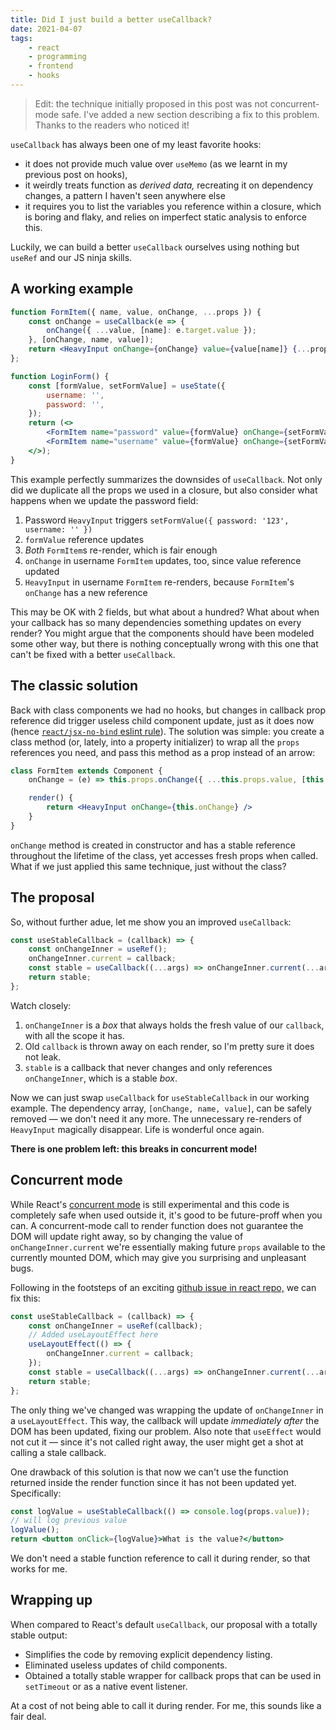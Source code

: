 ```yaml
---
title: Did I just build a better useCallback?
date: 2021-04-07
tags:
    - react
    - programming
    - frontend
    - hooks
---
```



> Edit: the technique initially proposed in this post was not concurrent-mode safe. I've added a new section describing a fix to this problem. Thanks to the readers who noticed it!

`useCallback` has always been one of my least favorite hooks:
- it does not provide much value over `useMemo` (as we learnt in my previous post on hooks),
- it weirdly treats function as _derived data,_ recreating it on dependency changes, a pattern I haven't seen anywhere else
- it requires you to list the variables you reference within a closure, which is boring and flaky, and relies on imperfect static analysis to enforce this.

Luckily, we can build a better `useCallback` ourselves using nothing but `useRef` and our JS ninja skills.

## A working example

```jsx
function FormItem({ name, value, onChange, ...props }) {
    const onChange = useCallback(e => {
        onChange({ ...value, [name]: e.target.value });
    }, [onChange, name, value]);
    return <HeavyInput onChange={onChange} value={value[name]} {...props} />;
};

function LoginForm() {
    const [formValue, setFormValue] = useState({
        username: '',
        password: '',
    });
    return (<>
        <FormItem name="password" value={formValue} onChange={setFormValue} />
        <FormItem name="username" value={formValue} onChange={setFormValue} />
    </>);
}
```

This example perfectly summarizes the downsides of `useCallback`. Not only did we duplicate all the props we used in a closure, but also consider what happens when we update the password field:
1. Password `HeavyInput` triggers `setFormValue({ password: '123', username: '' })`
2. `formValue` reference updates
3. _Both_ `FormItem`s re-render, which is fair enough
4. `onChange` in username `FormItem` updates, too, since value reference updated
5. `HeavyInput` in username `FormItem` re-renders, because `FormItem`'s `onChange` has a new reference

This may be OK with 2 fields, but what about a hundred? What about when your callback has so many dependencies something updates on every render? You might argue that the components should have been modeled some other way, but there is nothing conceptually wrong with this one that can't be fixed with a better `useCallback`.

## The classic solution

Back with class components we had no hooks, but changes in callback prop reference did trigger useless child component update, just as it does now (hence [`react/jsx-no-bind` eslint rule](https://github.com/yannickcr/eslint-plugin-react/blob/master/docs/rules/jsx-no-bind.md)). The solution was simple: you create a class method (or, lately, into a property initializer) to wrap all the `props` references you need, and pass this method as a prop instead of an arrow:

```jsx
class FormItem extends Component {
    onChange = (e) => this.props.onChange({ ...this.props.value, [this.props.name]: e.target.value });

    render() {
        return <HeavyInput onChange={this.onChange} />
    }
}
```

`onChange` method is created in constructor and has a stable reference throughout the lifetime of the class, yet accesses fresh props when called. What if we just applied this same technique, just without the class?

## The proposal

So, without further adue, let me show you an improved `useCallback`:

```jsx
const useStableCallback = (callback) => {
    const onChangeInner = useRef();
    onChangeInner.current = callback;
    const stable = useCallback((...args) => onChangeInner.current(...args), []);
    return stable;
};
```

Watch closely:
1. `onChangeInner` is a _box_ that always holds the fresh value of our `callback`, with all the scope it has.
2. Old `callback` is thrown away on each render, so I'm pretty sure it does not leak.
3. `stable` is a callback that never changes and only references `onChangeInner`, which is a stable _box_.

Now we can just swap `useCallback` for `useStableCallback` in our working example. The dependency array, `[onChange, name, value]`, can be safely removed — we don't need it any more. The unnecessary re-renders of `HeavyInput` magically disappear. Life is wonderful once again.

__There is one problem left: this breaks in concurrent mode!__

## Concurrent mode

While React's <a href="https://reactjs.org/docs/concurrent-mode-intro.html" target="_blank">concurrent mode</a> is still experimental and this code is completely safe when used outside it, it's good to be future-proff when you can. A concurrent-mode call to render function does not guarantee the DOM will update right away, so by changing the value of `onChangeInner.current` we're essentially making future `props` available to the currently mounted DOM, which may give you surprising and unpleasant bugs.

Following in the footsteps of an exciting <a href="https://github.com/facebook/react/issues/14099#issuecomment-440013892" target="_blank">github issue in react repo,</a> we can fix this:

```jsx
const useStableCallback = (callback) => {
    const onChangeInner = useRef(callback);
    // Added useLayoutEffect here
    useLayoutEffect(() => {
        onChangeInner.current = callback;
    });
    const stable = useCallback((...args) => onChangeInner.current(...args), []);
    return stable;
};
```

The only thing we've changed was wrapping the update of `onChangeInner` in a `useLayoutEffect`. This way, the callback will update _immediately after_ the DOM has been updated, fixing our problem. Also note that `useEffect` would not cut it — since it's not called right away, the user might get a shot at calling a stale callback.

One drawback of this solution is that now we can't use the function returned inside the render function since it has not been updated yet. Specifically:
```jsx
const logValue = useStableCallback(() => console.log(props.value));
// will log previous value
logValue();
return <button onClick={logValue}>What is the value?</button>
```
We don't need a stable function reference to call it during render, so that works for me.

## Wrapping up

When compared to React's default `useCallback`, our proposal with a totally stable output:
- Simplifies the code by removing explicit dependency listing.
- Eliminated useless updates of child components.
- Obtained a totally stable wrapper for callback props that can be used in `setTimeout` or as a native event listener.

At a cost of not being able to call it during render.  For me, this sounds like a fair deal.
